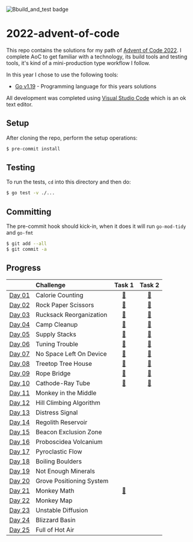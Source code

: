 ![Bbuild_and_test badge](https://github.com/andrewfitzy/2022-advent-of-code/actions/workflows/test.yml/badge.svg)

# 2022-advent-of-code

This repo contains the solutions for my path of [Advent of Code 2022](https://adventofcode.com/2022). I complete AoC to get familiar with a technology, its build tools and testing tools, it's kind of a mini-production type workflow I follow.

In this year I chose to use the following tools:
- [Go v1.19](https://go.dev/doc/devel/release#go1.19) - Programming language for this years solutions


All development was completed using [Visual Studio Code](https://code.visualstudio.com) which is an ok text editor.

## Setup
After cloning the repo, perform the setup operations:
```bash
$ pre-commit install
```

## Testing
To run the tests, `cd` into this directory and then do:
```bash
$ go test -v ./...
```


## Committing
The pre-commit hook should kick-in, when it does it will run `go-mod-tidy` and `go-fmt`
```bash
$ git add --all
$ git commit -a
```

## Progress
|                                                | Challenge                |                                                            Task 1                                                            |                                                            Task 2                                                            |
|:-----------------------------------------------|:-------------------------|:----------------------------------------------------------------------------------------------------------------------------:|:----------------------------------------------------------------------------------------------------------------------------:|
| [Day 01](https://adventofcode.com/2022/day/1)  | Calorie Counting         | [🌟](https://github.com/andrewfitzy/2022-advent-of-code/blob/main/day_01/task_01_main.go) |[🌟](https://github.com/andrewfitzy/2022-advent-of-code/blob/main/day_01/task_02_main.go)|
| [Day 02](https://adventofcode.com/2022/day/2)  | Rock Paper Scissors      | [🌟](https://github.com/andrewfitzy/2022-advent-of-code/blob/main/day_02/task_01_main.go) |[🌟](https://github.com/andrewfitzy/2022-advent-of-code/blob/main/day_02/task_02_main.go)|
| [Day 03](https://adventofcode.com/2022/day/3)  | Rucksack Reorganization  | [🌟](https://github.com/andrewfitzy/2022-advent-of-code/blob/main/day_03/task_01_main.go) |[🌟](https://github.com/andrewfitzy/2022-advent-of-code/blob/main/day_03/task_02_main.go)|
| [Day 04](https://adventofcode.com/2022/day/4)  | Camp Cleanup             | [🌟](https://github.com/andrewfitzy/2022-advent-of-code/blob/main/day_04/task_01_main.go) |[🌟](https://github.com/andrewfitzy/2022-advent-of-code/blob/main/day_04/task_02_main.go)|
| [Day 05](https://adventofcode.com/2022/day/5)  | Supply Stacks            | [🌟](https://github.com/andrewfitzy/2022-advent-of-code/blob/main/day_05/task_01_main.go) |[🌟](https://github.com/andrewfitzy/2022-advent-of-code/blob/main/day_05/task_02_main.go)|
| [Day 06](https://adventofcode.com/2022/day/6)  | Tuning Trouble           | [🌟](https://github.com/andrewfitzy/2022-advent-of-code/blob/main/day_06/task_01_main.go) |[🌟](https://github.com/andrewfitzy/2022-advent-of-code/blob/main/day_06/task_02_main.go)|
| [Day 07](https://adventofcode.com/2022/day/7)  | No Space Left On Device  | [🌟](https://github.com/andrewfitzy/2022-advent-of-code/blob/main/day_07/task_01_main.go) |[🌟](https://github.com/andrewfitzy/2022-advent-of-code/blob/main/day_07/task_02_main.go)|
| [Day 08](https://adventofcode.com/2022/day/8)  | Treetop Tree House       | [🌟](https://github.com/andrewfitzy/2022-advent-of-code/blob/main/day_08/task_01_main.go) |[🌟](https://github.com/andrewfitzy/2022-advent-of-code/blob/main/day_08/task_02_main.go)|
| [Day 09](https://adventofcode.com/2022/day/9)  | Rope Bridge              | [🌟](https://github.com/andrewfitzy/2022-advent-of-code/blob/main/day_09/task_01_main.go) |[🌟](https://github.com/andrewfitzy/2022-advent-of-code/blob/main/day_09/task_02_main.go)|
| [Day 10](https://adventofcode.com/2022/day/10) | Cathode-Ray Tube         | [🌟](https://github.com/andrewfitzy/2022-advent-of-code/blob/main/day_10/task_01_main.go) |[🌟](https://github.com/andrewfitzy/2022-advent-of-code/blob/main/day_10/task_02_main.go)|
| [Day 11](https://adventofcode.com/2022/day/11) | Monkey in the Middle     |                                                                                                                              |                                                                                                                              |
| [Day 12](https://adventofcode.com/2022/day/12) | Hill Climbing Algorithm  |                                                                                                                              |                                                                                                                              |
| [Day 13](https://adventofcode.com/2022/day/13) | Distress Signal          |                                                                                                                              |                                                                                                                              |
| [Day 14](https://adventofcode.com/2022/day/14) | Regolith Reservoir       |                                                                                                                              |                                                                                                                              |
| [Day 15](https://adventofcode.com/2022/day/15) | Beacon Exclusion Zone    |                                                                                                                              |                                                                                                                              |
| [Day 16](https://adventofcode.com/2022/day/16) | Proboscidea Volcanium    |                                                                                                                              |                                                                                                                              |
| [Day 17](https://adventofcode.com/2022/day/17) | Pyroclastic Flow         |                                                                                                                              |                                                                                                                              |
| [Day 18](https://adventofcode.com/2022/day/18) | Boiling Boulders         |                                                                                                                              |                                                                                                                              |
| [Day 19](https://adventofcode.com/2022/day/19) | Not Enough Minerals      |                                                                                                                              |                                                                                                                              |
| [Day 20](https://adventofcode.com/2022/day/20) | Grove Positioning System |                                                                                                                              |                                                                                                                              |
| [Day 21](https://adventofcode.com/2022/day/21) | Monkey Math              | [🌟](https://github.com/andrewfitzy/2022-advent-of-code/blob/main/day_21/task_01_main.go) |                                                                                                                              |
| [Day 22](https://adventofcode.com/2022/day/22) | Monkey Map               |                                                                                                                              |                                                                                                                              |
| [Day 23](https://adventofcode.com/2022/day/23) | Unstable Diffusion       |                                                                                                                              |                                                                                                                              |
| [Day 24](https://adventofcode.com/2022/day/24) | Blizzard Basin           |                                                                                                                              |                                                                                                                              |
| [Day 25](https://adventofcode.com/2022/day/25) | Full of Hot Air          |                                                                                                                              |                                                                                                                              |